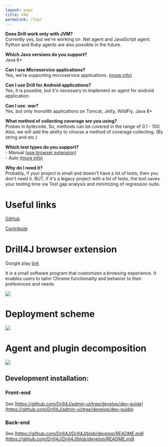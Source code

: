 ```yaml
---
layout: page
title: FAQ
permalink: /faq/
---
```


**Does Drill work only with JVM?**  
Currently yes, but we're working on .Net agent and JavaScript agent. Python and Ruby agents are also possible in the future.

**Which Java versions do you support?**  
Java 8+

**Can I use Microservice applications?**  
Yes, we're supporting microservice applications. [(more info)](/microservices-support/)
 
**Can I use Drill for Android applications?**  
Yes, it is possible, but it's necessary to implement an agent for android application.

**Can I use .war?**  
Yes, but only monolith applications on Tomcat, Jetty, WildFly. Java 8+
 
**What method of collecting coverage are you using?**  
Probes in bytecode. So, methods can be covered in the range of 0.1 - 100. 
Also, we will add the ability to choose a method of coverage collecting. (By string and etc.)
 
**Which test types do you support?**  
    - Manual [(use browser extension)](https://github.com/Drill4J/browser-extension/releases/tag/v0.3.9)  
    - Auto [(more info)](/autotest-agent-guide/)
 
**Why do I need it?**  
Probably, if your project is small and doesn't have a lot of tests, then you don't need it. BUT, if it's a legacy project with a lot of tests, the tool saves your testing time via Test gap analysis and minimizing of regression suite.

# Useful links

[GitHub](https://github.com/Drill4J)

[Contribute](https://contribute.epam.com/products/136)

# Drill4J browser extension
Google play [link](https://chrome.google.com/webstore/detail/drill4j-browser-extension/lhlkfdlgddnmbhhlcopcliflikibeplm?hl=ru)

It is a small software program that customizes a browsing experience. It enables users to tailor Chrome functionality and behavior to their preferences and needs

![](https://user-images.githubusercontent.com/45354520/59715780-41f82880-921d-11e9-8727-bbf6d1c2ff94.png)


# Deployment scheme
![](/assets/img/d4j_img_wiki_Deployment_scheme.png)


# Agent and plugin decomposition
![](/assets/img/d4j_img_AP_Decomposition.png)




## Development installation:

### Front-end
See [https://github.com/Drill4J/admin-ui/tree/develop/dev-guide](https://github.com/Drill4J/admin-ui/tree/develop/dev-guide)


### Back-end
See [https://github.com/Drill4J/Drill4J/blob/develop/README.md](https://github.com/Drill4J/Drill4J/blob/develop/README.md)

